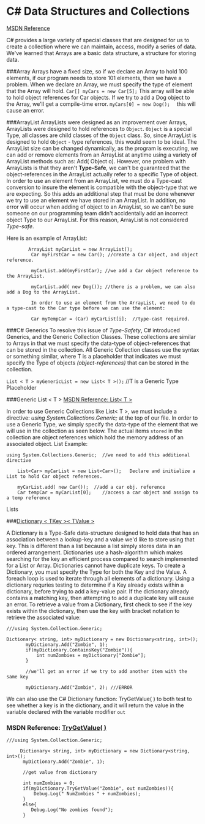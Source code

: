 # C# Data Structures and Collections

[MSDN Reference](https://msdn.microsoft.com/en-us/library/7y3x785f.aspx)

C# provides a large variety of special classes that are designed for us to create a collection where we can maintain, access, modify a series of data.  We've learned that Arrays are a basic data structure, a structure for storing data.  

###Array
Arrays have a fixed size, so if we declare an Array to hold 100 elements, if our program needs to store 101 elements, then we have a problem.  When we declare an Array, we must specify the type of element that the Array will hold.  `Car[] myCars = new Car[5];` This array will be able to hold object references for Car objects.  If we try to add a Dog object to the Array, we'll get a compile-time error.   `myCars[0] = new Dog();  ` this will cause an error.   

###ArrayList
ArrayLists were designed as an improvement over Arrays, ArrayLists were designed to hold references to `Object`.  `Object` is a special Type, all classes are child classes of the `Object` class.  So, since ArrayList is designed to hold `Object` - type references, this would seem to be ideal.  The ArrayList size can be changed dynamically, as the program is executing, we can add or remove elements from an ArrayList at anytime using a variety of ArrayList methods such as: Add( Object o).
However, one problem with ArrayLists is that they aren't **Type-Safe**, we can't be guaranteed that the object-references in the ArrayList actually refer to a specific Type of object. In order to use an element from an ArrayList, we must do a Type-cast conversion to insure the element is compatible with the object-type that we are expecting. So this adds an additional step that must be done whenever we try to use an element we have stored in an ArrayList.  In addition, no error will occur when adding of object to an ArrayList, so we can't be sure someone on our programming team didn't accidentally add an incorrect object Type to our ArrayList.  For this reason, ArrayList is not considered _Type-safe_.

Here is an example of ArrayList:

```
        ArrayList myCarList = new ArrayList();
         Car myFirstCar = new Car(); //create a Car object, and object reference.
         
         myCarList.add(myFirstCar); //we add a Car object reference to the ArrayList.
         
         myCarList.add( new Dog()); //there is a problem, we can also add a Dog to the ArrayList.
         
         In order to use an element from the ArrayList, we need to do a type-cast to the Car type before we can use the element:
         
         Car myTempCar = (Car) myCarList[i];  //type-cast required.
```

###C# Generics
To resolve this issue of _Type-Safety_, C# introduced Generics, and the Generic Collection Classes.  These collections are similar to Arrays in that we must specify the data-type of object-references that can be stored in the collection.  All Generic Collection classes use the syntax <T> or something similar, where T is a placeholder that indicates we must specify the Type of objects *(object-references)* that can be stored in the collection.

``List < T > myGenericList = new List< T >();``  //T is a Generic Type Placeholder

###Generic List < T >
[MSDN Reference: List< T >](https://msdn.microsoft.com/en-us/library/6sh2ey19.aspx)

In order to use Generic Collections like List< T >, we must include a directive: _using System.Collections.Generic;_ at the top of our file. In order to use a Generic Type, we simply specify the data-type of the element that we will use in the collection as seen below.  The actual items `stored` in the collection are object references which hold the memory address of an associated object.
List Example: 
```
using System.Collections.Generic;  //we need to add this additional directive
    
    List<Car> myCarList = new List<Car>();   Declare and initialize a List to hold Car object references.
    
    myCarList.add( new Car());  //add a car obj. reference
    Car tempCar = myCarList[0];    //access a car object and assign to a temp reference
 ```   
 Lists 
 
 ###[Dictionary < TKey >< TValue >](https://kdoore.gitbooks.io/cs-2335/content/dictionary.html#dictionary)
 
 A Dictionary is a Type-Safe data-structure designed to hold data that has an association between a lookup-key and a value we'd like to store using that key.  This is different than a list because a list simply stores data in an ordered arrangement.  Dictionaries use a hash-algorithm which makes searching for the key an efficient process compared to search implemented for a List or Array.  Dictionaries cannot have duplicate keys. To create a Dictionary, you must specify the Type for both the Key and the Value.  A foreach loop is used to iterate through all elements of a dictionary.  Using a dictionary requries testing to determine if a Key already exists within a dictionary, before trying to add a key-value pair.  If the dictionary already contains a matching key, then attempting to add a duplicate key will cause an error.  To retrieve a value from a Dictionary, first check to see if the key exists within the dictionary, then use the key with bracket notation to retrieve the associated value: 
 ```
 ///using System.Collection.Generic;  
 
 Dictionary< string, int> myDictionary = new Dictionary<string, int>();
		myDictionary.Add("Zombie", 1);
		if(myDictionary.ContainsKey("Zombie")){
			int numZombies = myDictionary["Zombie"];
		}
        
        //we'll get an error if we try to add another item with the same key
        
        myDictionary.Add("Zombie", 2); ///ERROR
 
 ```
 We can also use the C# Dictionary function:  TryGetValue( )
 to both test to see whether a key is in the dictionary, and it will return the value in the variable declared with the variable modifier ```out```
  
 ### MSDN Reference: [TryGetValue( )](https://msdn.microsoft.com/en-us/library/bb347013.aspx)
  
   
 
  ```
 ///using System.Collection.Generic;  
 
       Dictionary< string, int> myDictionary = new Dictionary<string, int>();
		myDictionary.Add("Zombie", 1);
        
        //get value from dictionary
        
        int numZombies = 0;
		if(myDictionary.TryGetValue("Zombie", out numZombies)){
			Debug.Log(" NumZombies " + numZombies);
		}
        else{
           Debug.Log("No zombies found");
        }
 
 ```
    
           
